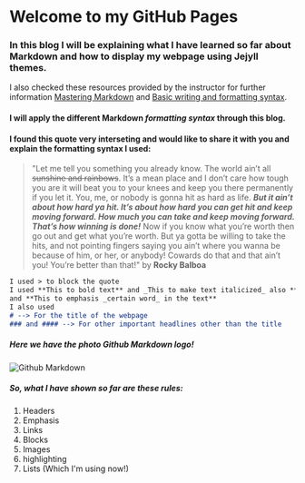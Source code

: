 # Welcome to my GitHub Pages

### In this blog I will be explaining what I have learned so far about Markdown and how to display my webpage using Jejyll themes.

I also checked these resources provided by the instructor for further information [Mastering Markdown](https://guides.github.com/features/mastering-markdown/) and [Basic writing and formatting syntax](https://docs.github.com/en/github/writing-on-github/basic-writing-and-formatting-syntax).

#### I will apply the different **Markdown _formatting syntax_** through this blog.

#### I found this quote very interseting and would like to share it with you and explain the formatting syntax I used:
>"Let me tell you something you already know. The world ain’t all ~~sunshine and rainbows~~. It’s a mean place and I don’t care how tough you are it will beat you to your knees and keep you there permanently if you let it. You, me, or nobody is gonna hit as hard as life. ***But it ain’t about how hard ya hit. It’s about how hard you can get hit and keep moving forward. How much you can take and keep moving forward. That’s how winning is done!*** Now if you know what you’re worth then go out and get what you’re worth. But ya gotta be willing to take the hits, and not pointing fingers saying you ain’t where you wanna be because of him, or her, or anybody! Cowards do that and that ain’t you! You’re better than that!"
by **Rocky Balboa**


```markdown
I used > to block the quote
I used **This to bold text** and _This to make text italicized_ also ***This to state that this text is important*** 
and **This to emphasis _certain word_ in the text**
I also used
# --> For the title of the webpage
### and #### --> For other important headlines other than the title 
```


##### Here we have the photo Github Markdown logo! 
![Github Markdown](https://github.andre601.com/GitHub-Markdown/assets/img/logo.png)


##### So, what I have shown so far are these rules:
1. Headers
2. Emphasis
3. Links
4. Blocks
5. Images
6. highlighting
7. Lists (Which I'm using now!)








